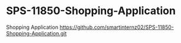 # SPS-11850-Shopping-Application
Shopping Application
https://github.com/smartinternz02/SPS-11850-Shopping-Application.git
